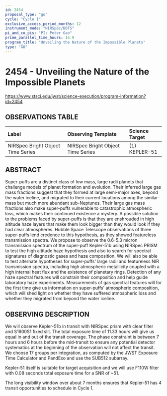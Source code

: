 ```yaml
---
id: 2454
proposal_type: "go"
cycle: "Cycle 1"
exclusive_access_period_months: 12
instrument_mode: "NIRSpec/BOTS"
pi_and_co_pis: "PI: Peter Gao"
prime_parallel_time_hours: 14.9
program_title: "Unveiling the Nature of the Impossible Planets"
type: "GO"
---
```

# 2454 - Unveiling the Nature of the Impossible Planets
https://www.stsci.edu/jwst/science-execution/program-information?id=2454
## OBSERVATIONS TABLE
| Label                      | Observing Template               | Science Target   |
| :------------------------- | :------------------------------- | :--------------- |
| NIRSpec Bright Object Time Series | NIRSpec Bright Object Time Series | (1) KEPLER-51    |

## ABSTRACT

Super-puffs are a distinct class of low mass, large radii planets that challenge models of planet formation and evolution. Their inferred large gas mass fractions suggest that they formed at large semi-major axes, beyond the water iceline, and migrated to their current locations among the similar-mass but much more abundant sub-Neptunes. Their large gas mass fractions also make super-puffs vulnerable to catastrophic atmospheric loss, which makes their continued existence a mystery. A possible solution to the problems faced by super-puffs is that they are enshrouded in high altitude haze layers that make them look bigger than they would look if they had clear atmospheres. Hubble Space Telescope observations of three super-puffs lend credence to this hypothesis, as they showed featureless transmission spectra. We propose to observe the 0.6-5.3 micron transmission spectrum of the super-puff Kepler-51b using NIRSpec PRISM to test the high altitude haze hypothesis and also to search for spectral signatures of diagnostic gases and haze composition. We will also be able to test alternate hypotheses for super-puffs' large radii and featureless NIR transmission spectra, including high atmospheric metallicity coupled with a high internal heat flux and the existence of planetary rings. Detection of any haze spectral features will constrain their composition and help guide laboratory haze experiments. Measurements of gas spectral features will for the first time give us information on super-puffs' atmospheric composition, which will shed light on whether they have suffered atmospheric loss and whether they migrated from beyond the water iceline.

## OBSERVING DESCRIPTION

We will observe Kepler-51b in transit with NIRSpec prism with clear filter and S1600S1 fixed slit. The total exposure time of 11.33 hours will give us equal in and out of the transit coverage. The phase constraint is between 7 hours and 6 hours before the mid-transit to ensure any potential detector systematics at the beginning of the observation will not affect the transit. We choose 17 groups per integration, as computed by the JWST Exposure Time Calculator and PandExo and use the SUB512 subarray.

Kepler-51 itself is suitable for target acquisition and we will use F110W filter with 0.08 seconds total exposure time for a SNR of ~51.

The long visibility window over about 7 months ensures that Kepler-51 has 4 transit opportunities to schedule in Cycle 1.
